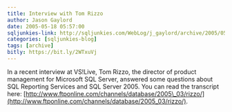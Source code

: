 ```yaml
---
title: Interview with Tom Rizzo
author: Jason Gaylord
date: 2005-05-18 05:57:00
sqljunkies-link: http://sqljunkies.com/WebLog/j_gaylord/archive/2005/05/18/14806.aspx
categories: [sqljunkies-blog]
tags: [archive]
bitly: https://bit.ly/2WTxuVj
---
```


In a recent interview at VS!Live, Tom Rizzo, the director of product management for Microsoft SQL Server, answered some questions about SQL Reporting Services and SQL Server 2005. You can read the transcript here: [http://www.ftponline.com/channels/database/2005\_03/rizzo/](http://www.ftponline.com/channels/database/2005_03/rizzo/).